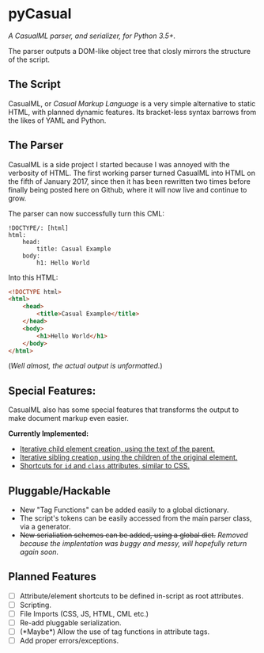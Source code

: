 # pyCasual

*A CasualML parser, and serializer, for Python 3.5+.*

The parser outputs a DOM-like object tree that closly mirrors the structure of the script.


## The Script

CasualML, or *Casual Markup Language* is a very simple alternative to static HTML, with planned dynamic features. Its bracket-less syntax barrows from the likes of YAML and Python.


## The Parser

CasualML is a side project I started because I was annoyed with the verbosity of HTML. The first working parser turned CasualML into HTML on the fifth of January 2017, since then it has been rewritten two times before finally being posted here on Github, where it will now live and continue to grow.

The parser can now successfully turn this CML:

```cml
!DOCTYPE/: [html]
html:
	head:
		title: Casual Example
	body:
		h1: Hello World
```

Into this HTML:

```html
<!DOCTYPE html>
<html>
	<head>
		<title>Casual Example</title>
	</head>
	<body>
		<h1>Hello World</h1>
	</body>
</html>
```

(*Well almost, the actual output is unformatted.*)


## Special Features:

CasualML also has some special features that transforms the output to make document markup even easier.

**Currently Implemented:**

- [Iterative child element creation, using the text of the parent.](https://github.com/Izacht13/pyCasual/wiki/Child-Iterator)
- [Iterative sibling creation, using the children of the original element.](https://github.com/Izacht13/pyCasual/wiki/Sibling-Iterator)
- [Shortcuts for `id` and `class` attributes, similar to CSS.](https://github.com/Izacht13/pyCasual/wiki/Shortcuts)


## Pluggable/Hackable

- New "Tag Functions" can be added easily to a global dictionary.
- The script's tokens can be easily accessed from the main parser class, via a generator.
- ~~New serialiation schemes can be added, using a global dict.~~
  *Removed because the implentation was buggy and messy, will hopefully return again soon.*
	
	
## Planned Features
- [ ] Attribute/element shortcuts to be defined in-script as root attributes.
- [ ] Scripting.
- [ ] File Imports (CSS, JS, HTML, CML etc.)
- [ ] Re-add pluggable serialization.
- [ ] \(\*Maybe\*\) Allow the use of tag functions in attribute tags.
- [ ] Add proper errors/exceptions.
